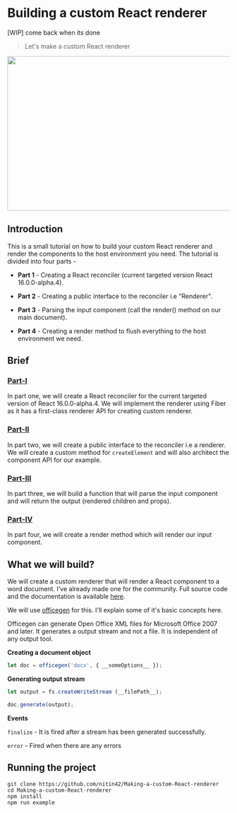 # Building a custom React renderer

[WIP] come back when its done

> Let's make a custom React renderer

<p align="center">
  <img src="https://cdn.filestackcontent.com/5KdzhvGRG61WMQhBa1Ql" width="630" height="350">
</p>

## Introduction

This is a small tutorial on how to build your custom React renderer and render the components to the host environment you need. The tutorial is divided into four parts - 

* **Part 1** - Creating a React reconciler (current targeted version React 16.0.0-alpha.4).

* **Part 2** - Creating a public interface to the reconciler i.e "Renderer".

* **Part 3** - Parsing the input component (call the render() method on our main document).

* **Part 4** - Creating a render method to flush everything to the host environment we need.

## Brief

### [Part-I](./part-one.md)

In part one, we will create a React reconciler for the current targeted version of React 16.0.0-alpha.4. We will implement the renderer using Fiber as it has a first-class renderer API for creating custom renderer.

### [Part-II](./part-two.md)

In part two, we will create a public interface to the reconciler i.e a renderer. We will create a custom method for `createElement` and will also architect the component API for our example. 

### [Part-III](./part-three.md)

In part three, we will build a function that will parse the input component and will return the output (rendered children and props).

### [Part-IV](./part-four.md)

In part four, we will create a render method which will render our input component.


## What we will build?

We will create a custom renderer that will render a React component to a word document. I've already made one for the community. Full source code and the documentation is available [here](https://github.com/nitin42/redocx).

We will use [officegen](https://github.com/Ziv-Barber/officegen) for this. I'll explain some of it's basic concepts here.

Officegen can generate Open Office XML files for Microsoft Office 2007 and later. It generates a output stream and not a file.
It is independent of any output tool.

**Creating a document object**

```js
let doc = officegen('docx', { __someOptions__ });
```

**Generating output stream**

```js
let output = fs.createWriteStream (__filePath__);

doc.generate(output);
```

**Events**

`finalize` - It is fired after a stream has been generated successfully.

`error` - Fired when there are any errors

## Running the project

```
git clone https://github.com/nitin42/Making-a-custom-React-renderer
cd Making-a-custom-React-renderer
npm install
npm run example
```


